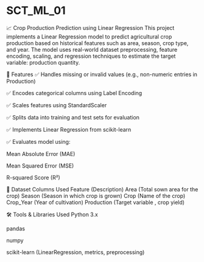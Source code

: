 # SCT_ML_01
📈 Crop Production Prediction using Linear Regression
This project implements a Linear Regression model to predict agricultural crop production based on historical features such as area, season, crop type, and year. The model uses real-world dataset preprocessing, feature encoding, scaling, and regression techniques to estimate the target variable: production quantity.

🧰 Features
✅ Handles missing or invalid values (e.g., non-numeric entries in Production)

✅ Encodes categorical columns using Label Encoding

✅ Scales features using StandardScaler

✅ Splits data into training and test sets for evaluation

✅ Implements Linear Regression from scikit-learn

✅ Evaluates model using:

Mean Absolute Error (MAE)

Mean Squared Error (MSE)

R-squared Score (R²)

📂 Dataset Columns Used
Feature (Description)
Area (Total sown area for the crop)
Season (Season in which crop is grown)
Crop (Name of the crop)
Crop_Year (Year of cultivation)
Production (Target variable , crop yield)

🛠 Tools & Libraries Used
Python 3.x

pandas

numpy

scikit-learn (LinearRegression, metrics, preprocessing)
